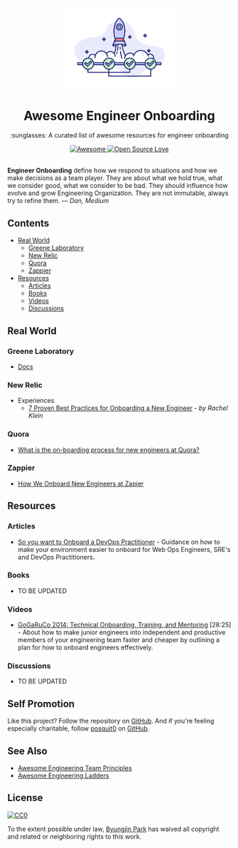 <div align="center">
  <a href="https://github.com/posquit0/awesome-engineer-onboarding" title="Awesome Engineer Onboarding">
    <img width="250" src="media/onboarding.png" alt="Awesome Engineer Onboarding">
  </a>
  <br />
  <h1>Awesome Engineer Onboarding</h1>
</div>

<p align="center">
  :sunglasses: A curated list of awesome resources for engineer onboarding
</p>

<div align="center">
  <a href="https://awesome.re">
		<img src="https://awesome.re/badge.svg" alt="Awesome">
	</a>
  <a href="https://github.com/ellerbrock/open-source-badge/">
    <img alt="Open Source Love" src="https://badges.frapsoft.com/os/v1/open-source.svg?v=103" />
  </a>
</div>

<br />

**Engineer Onboarding** define how we respond to situations and how we make decisions as a team player. They are about what we hold true, what we consider good, what we consider to be bad. They should influence how evolve and grow Engineering Organization. They are not immutable, always try to refine them. *— Dan, Medium*



## Contents

* [Real World](#real-world)
  * [Greene Laboratory](#greene-laboratory)
  * [New Relic](#new-relic)
  * [Quora](#quora)
  * [Zappier](#zappier)
* [Resources](#resources)
  * [Articles](#articles)
  * [Books](#books)
  * [Videos](#videos)
  * [Discussions](#discussions)


## Real World

### Greene Laboratory

* [Docs](https://github.com/greenelab/onboarding)

### New Relic

* Experiences
  * [7 Proven Best Practices for Onboarding a New Engineer](https://blog.newrelic.com/culture/engineer-onboarding-best-practices/) - *by Rachel Klein*

### Quora

* [What is the on-boarding process for new engineers at Quora?](https://www.quora.com/What-is-the-on-boarding-process-for-new-engineers-at-Quora-Is-there-any-such-process-at-all-Does-Quora-train-their-employees-in-a-fashion-similar-to-Facebook-or-are-they-asked-to-start-writing-code-straight-away)

### Zappier

* [How We Onboard New Engineers at Zapier](https://zapier.com/engineering/engineer-onboarding/)

## Resources

### Articles

* [So you want to Onboard a DevOps Practitioner](https://github.com/actionjack/so-you-want-to-onboard-a-devops-engineer) - Guidance on how to make your environment easier to onboard for Web Ops Engineers, SRE's and DevOps Practitioners.

### Books

* TO BE UPDATED

### Videos

* [GoGaRuCo 2014: Technical Onboarding, Training, and Mentoring](https://www.youtube.com/watch?v=3XfwanJe77s) [28:25] - About how to make junior engineers into independent and productive members of your engineering team faster and cheaper by outlining a plan for how to onboard engineers effectively.

### Discussions

* TO BE UPDATED


## Self Promotion

Like this project? Follow the repository on [GitHub](https://github.com/posquit0/awesome-engineer-onboarding). And if you're feeling especially charitable, follow [posquit0](https://posquit0.com) on [GitHub](https://github.com/posquit0).


## See Also

* [Awesome Engineering Team Principles](https://github.com/posquit0/awesome-engineering-team-principles)
* [Awesome Engineering Ladders](https://github.com/posquit0/awesome-engineering-ladders)


## License

[![CC0](http://mirrors.creativecommons.org/presskit/buttons/88x31/svg/cc-zero.svg)](https://creativecommons.org/publicdomain/zero/1.0/)

To the extent possible under law, [Byungjin Park](http://www.posquit0.com) has waived all copyright and related or neighboring rights to this work.
